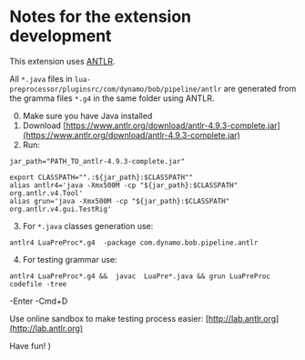 # Notes for the extension development

This extension uses [ANTLR](https://www.antlr.org).

All `*.java` files in `lua-preprocessor/pluginsrc/com/dynamo/bob/pipeline/antlr` are generated from the gramma files `*.g4` in the same folder using ANTLR.

0. Make sure you have Java installed
1. Download [https://www.antlr.org/download/antlr-4.9.3-complete.jar](https://www.antlr.org/download/antlr-4.9.3-complete.jar)
2. Run:

```
jar_path="PATH_TO_antlr-4.9.3-complete.jar"

export CLASSPATH="".:${jar_path}:$CLASSPATH""
alias antlr4='java -Xmx500M -cp "${jar_path}:$CLASSPATH" org.antlr.v4.Tool'
alias grun='java -Xmx500M -cp "${jar_path}:$CLASSPATH" org.antlr.v4.gui.TestRig'
```

3. For `*.java` classes generation use:

```
antlr4 LuaPreProc*.g4  -package com.dynamo.bob.pipeline.antlr
```

4. For testing grammar use:

```
antlr4 LuaPreProc*.g4 &&  javac  LuaPre*.java && grun LuaPreProc codefile -tree
```
-Enter
-Cmd+D

Use online sandbox to make testing process easier: [http://lab.antlr.org](http://lab.antlr.org)

Have fun! )